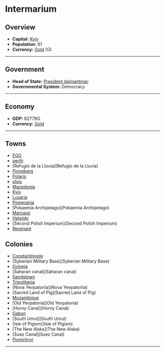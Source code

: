 # Intermarium

## Overview

- **Capital:** [Kyiv](Kyiv)
- **Population:** 61
- **Currency:** [Gold](Gold) (G)

---

## Government

- **Head of State:** [President dalmantinac](dalmantinac)
- **Governmental System:** Democracy

---

## Economy

- **GDP:** 62779G
- **Currency:** [Gold](Gold)

---

## Towns

- [EGG](EGG)
- [perth](perth)
- [Refugio de la Lluvia](Refugio de la Lluvia)
- [Pinneberg](Pinneberg)
- [Polaris](Polaris)
- [oloix](oloix)
- [Macedonia](Macedonia)
- [Kyiv](Kyiv)
- [Lusaria](Lusaria)
- [Pomerania](Pomerania)
- [Pokaemia Archipelago](Pokaemia Archipelago)
- [Mariupol](Mariupol)
- [Helsinki](Helsinki)
- [Second Polish Imperium](Second Polish Imperium)
- [Revenant](Revenant)

## Colonies

- [Constantinople](Constantinople)
- [Syberian Military Base](Syberian Military Base)
- [Gvineja](Gvineja)
- [Saharan canal](Saharan canal)
- [Sandstown](Sandstown)
- [Tripolitania](Tripolitania)
- [Nova Yevpatoriia](Nova Yevpatoriia)
- [Sacred Land of Pig](Sacred Land of Pig)
- [Mozambique](Mozambique)
- [Old Yevpatoria](Old Yevpatoria)
- [Horny Canal](Horny Canal)
- [Gabon](Gabon)
- [South Umut](South Umut)
- [Isle of Pigism](Isle of Pigism)
- [The New Alska](The New Alska)
- [Suez Canal](Suez Canal)
- [Pivnichnyi](Pivnichnyi)

---